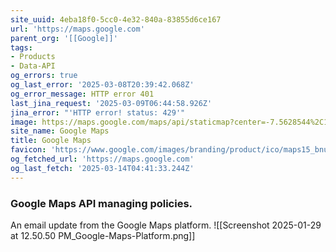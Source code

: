 ```yaml
---
site_uuid: 4eba18f0-5cc0-4e32-840a-83855d6ce167
url: 'https://maps.google.com'
parent_org: '[[Google]]'
tags:
- Products
- Data-API
og_errors: true
og_last_error: '2025-03-08T20:39:42.068Z'
og_error_message: HTTP error 401
last_jina_request: '2025-03-09T06:44:58.926Z'
jina_error: "'HTTP error! status: 429'"
image: https://maps.google.com/maps/api/staticmap?center=-7.5628544%2C110.8148224&zoom=14&size=900x900&language=en&sensor=false&client=google-maps-frontend&signature=EYypi8iUTI52jV-MGhVF7Ps_1E4
site_name: Google Maps
title: Google Maps
favicon: 'https://www.google.com/images/branding/product/ico/maps15_bnuw3a_32dp.ico'
og_fetched_url: 'https://maps.google.com'
og_last_fetch: '2025-03-14T04:41:33.244Z'
---
```


### Google Maps API managing policies. 
An email update from the Google Maps platform.
![[Screenshot 2025-01-29 at 12.50.50 PM_Google-Maps-Platform.png]]
